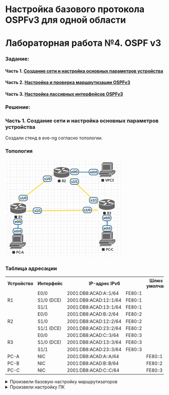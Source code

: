 # Настройка базового протокола OSPFv3 для одной области
# Лабораторная работа №4. OSPF v3

### Задание:
#### Часть 1. [Создание сети и настройка основных параметров устройства](README.md#часть-1-создание-сети-инастройка-основных-параметров-устройства-1)

#### Часть 2. [Настройка и проверка маршрутизации OSPFv3](README.md#часть-2-настройка-ипроверка-маршрутизации-ospfv3-1)

#### Часть 3. [Настройка пассивных интерфейсов OSPFv3](README.md#часть-3-настройка-пассивных-интерфейсов-ospfv3-1)


### Решение:

### Часть 1. Создание сети и настройка основных параметров устройства

Создали стенд в eve-ng согласно топологии.
### Топология
![network](network.png)

### Таблица адресации

<table>
  <tr>
    <th>Устройство</th>
    <th>Интерфейс</th>
    <th colspan="2">IP-адрес IPv6</th>
    <th>Шлюз по умолчанию</th>
  </tr>
  <tr>
    <td rowspan="3">R1</td>
    <td>E0/0</td>
    <td>2001:DB8:ACAD:A::1/64</td>
    <td>FE80::1</td>
    <td rowspan="9"></td>
  </tr>
  <tr>
    <td>S1/0 (DCE)</td>
    <td>2001:DB8:ACAD:12::1/64</td>
    <td>FE80::1</td>
  </tr>
  <tr>
    <td>S1/1</td>
    <td>2001:DB8:ACAD:13::1/64</td>
    <td>FE80::1</td>
  </tr>
  <tr>
    <td rowspan="3">R2</td>
    <td>E0/0</td>
    <td>2001:DB8:ACAD:B::2/64</td>
    <td>FE80::2</td>
  </tr>
  <tr>
    <td>S1/0</td>
    <td>2001:DB8:ACAD:12::2/64</td>
    <td>FE80::2</td>
  </tr>
  <tr>
    <td>S1/1 (DCE)</td>
    <td>2001:DB8:ACAD:23::2/64</td>
    <td>FE80::2</td>
  </tr>
  <tr>
    <td rowspan="3">R3</td>
    <td>E0/0</td>
    <td>2001:DB8:ACAD:C::3/64</td>
    <td>FE80::3</td>
  </tr>
  <tr>
    <td>S1/0 (DCE)</td>
    <td>2001:DB8:ACAD:13::3/64</td>
    <td>FE80::3</td>
  </tr>
  <tr>
    <td>S1/1</td>
    <td>2001:DB8:ACAD:23::3/64</td>
    <td>FE80::3</td>
  </tr>
  <tr>
    <td>PC-A</td>
    <td>NIC</td>
    <td>2001:DB8:ACAD:A::A/64</td>
    <td></td>
    <td>FE80::1</td>
  </tr>
  <tr>
    <td>PC-B</td>
    <td>NIC</td>
    <td>2001:DB8:ACAD:B::B/64</td>
    <td></td>
    <td>FE80::2</td>
  </tr>
  <tr>
    <td>PC-C</td>
    <td>NIC</td>
    <td>2001:DB8:ACAD:C::C/64</td>
    <td></td>
    <td>FE80::3</td>
  </tr>
</table>

<details>
 <summary>Произвели базовую настройку маршрутизаторов</summary>

``` bash
```
Пример настройки S1.
``` bash
Router#conf t
Enter configuration commands, one per line.  End with CNTL/Z.
Router(config)#hostname R1
R1(config)#no logging console
R1(config)#no ip domain-lookup
R1(config)#
R1(config)#int e0/0
R1(config-if)#ipv6 address 2001:DB8:ACAD:A::1/64
R1(config-if)#ipv6 address FE80::1 link-local
R1(config-if)#ipv6 enable
R1(config-if)#no shutdown
R1(config-if)#exit
R1(config)#
R1(config)#int s1/0
R1(config-if)#ipv6 address 2001:DB8:ACAD:12::1/64
R1(config-if)#ipv6 address FE80::1 link-local
R1(config-if)#ipv6 enable
R1(config-if)#clock rate 128000
R1(config-if)#no shutdown
R1(config-if)#exit
R1(config)#
R1(config)#int s1/1
R1(config-if)#ipv6 address 2001:DB8:ACAD:13::1/64
R1(config-if)#ipv6 address FE80::1 link-local
R1(config-if)#ipv6 enable
R1(config-if)#no shutdown
R1(config-if)#exit
R1(config)#
R1(config)#service password-encryption
R1(config)#enable secret class
R1(config)#line console 0
R1(config-line)#password cisco
R1(config-line)#logging synchronous
R1(config-line)#login
R1(config-line)#exit
R1(config)#line vty 0 4
R1(config-line)#password cisco
R1(config-line)#logging synchronous
R1(config-line)#login
R1(config-line)#exit
R1(config)#exit
R1#wr
```
</details>
<details>
 <summary>Произвели настройку ПК</summary>

``` bash
set pcname PC-B
ip 2001:DB8:ACAD:A::A/64 FE80::1
```
``` bash
set pcname PC-B
ip 2001:DB8:ACAD:B::B/64 FE80::2
```
``` bash
set pcname PC-C
ip 2001:DB8:ACAD:C::C/64 FE80::3
```
</details>


